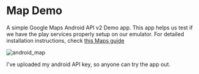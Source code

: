 Map Demo
========================

A simple Google Maps Android API v2 Demo app. This app helps us test if we have the play services properly setup on our emulator. For detailed installation instructions, check [this Maps guide](https://github.com/thecodepath/android_guides/wiki/Google-Maps-Fragment-Guide)

![android_map](http://i.imgur.com/Fg94SVi.png)

I've uploaded my android API key, so anyone can try the app out.
